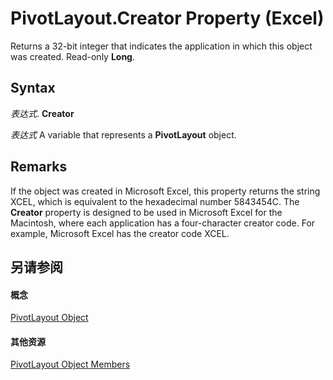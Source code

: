
# PivotLayout.Creator Property (Excel)

Returns a 32-bit integer that indicates the application in which this object was created. Read-only  **Long**.


## Syntax

 _表达式_. **Creator**

 _表达式_ A variable that represents a **PivotLayout** object.


## Remarks

If the object was created in Microsoft Excel, this property returns the string XCEL, which is equivalent to the hexadecimal number 5843454C. The  **Creator** property is designed to be used in Microsoft Excel for the Macintosh, where each application has a four-character creator code. For example, Microsoft Excel has the creator code XCEL.


## 另请参阅


#### 概念


[PivotLayout Object](cfef617e-f49a-e969-7873-40593412a32e.md)
#### 其他资源


[PivotLayout Object Members](http://msdn.microsoft.com/library/fee075b2-ab9c-9a09-b4e0-7cd4844b1d4e%28Office.15%29.aspx)